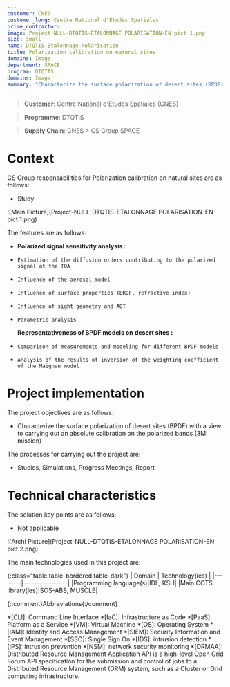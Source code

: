 ```yaml
---
customer: CNES
customer_long: Centre National d'Etudes Spatiales
prime_contractor: 
image: Project-NULL-DTQTIS-ETALONNAGE POLARISATION-EN pict 1.png
size: small
name: DTQTIS-Etalonnage Polarisation
title: Polarization calibration on natural sites
domains: Image
department: SPACE
program: DTQTIS
domains: Image
summary: "Characterize the surface polarization of desert sites (BPDF) with a view to carrying out an absolute calibration on the polarized bands (3MI mission)"
---
```


> __Customer__\: Centre National d'Etudes Spatiales (CNES)

> __Programme__\: DTQTIS

> __Supply Chain__\: CNES >  CS Group SPACE


# Context


CS Group responsabilities for Polarization calibration on natural sites are as follows:
* Study

![Main Picture](Project-NULL-DTQTIS-ETALONNAGE POLARISATION-EN pict 1.png)

The features are as follows:
* **Polarized signal sensitivity analysis :**
*     Estimation of the diffusion orders contributing to the polarized signal at the TOA
*     Influence of the aerosol model
*     Influence of surface properties (BRDF, refractive index)
*     Influence of sight geometry and AOT
*     Parametric analysis
	**Representativeness of BPDF models on desert sites :**
*     Comparison of measurements and modeling for different BPDF models
*     Analysis of the results of inversion of the weighting coefficient of the Maignan model

# Project implementation

The project objectives are as follows:
* Characterize the surface polarization of desert sites (BPDF) with a view to carrying out an absolute calibration on the polarized bands (3MI mission)

The processes for carrying out the project are:
* Studies, Simulations, Progress Meetings, Report

# Technical characteristics

The solution key points are as follows:
* Not applicable

![Archi Picture](Project-NULL-DTQTIS-ETALONNAGE POLARISATION-EN pict 2.png)

The main technologies used in this project are:

{:class="table table-bordered table-dark"}
| Domain | Technology(ies) |
|--------|----------------|
|Programming language(s)|IDL, KSH|
|Main COTS library(ies)|SOS-ABS, MUSCLE|



{::comment}Abbreviations{:/comment}

*[CLI]: Command Line Interface
*[IaC]: Infrastructure as Code
*[PaaS]: Platform as a Service
*[VM]: Virtual Machine
*[OS]: Operating System
*[IAM]: Identity and Access Management
*[SIEM]: Security Information and Event Management
*[SSO]: Single Sign On
*[IDS]: intrusion detection
*[IPS]: intrusion prevention
*[NSM]: network security monitoring
*[DRMAA]: Distributed Resource Management Application API is a high-level Open Grid Forum API specification for the submission and control of jobs to a Distributed Resource Management (DRM) system, such as a Cluster or Grid computing infrastructure.
